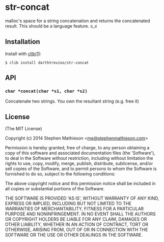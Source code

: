 
# str-concat

  malloc's space for a string concatenation and returns the concatenated result.
  This should be a language feature. ಠ_ಠ

## Installation

  Install with [clib(1)](https://github.com/clibs/clib):

    $ clib install darthtrevino/str-concat

## API

### `char *concat(char *s1, char *s2)`

  Concatenate two strings. You own the resultant string (e.g. free it)

## License

(The MIT License)

Copyright (c) 2014 Stephen Mathieson &lt;me@stephenmathieson.com&gt;

Permission is hereby granted, free of charge, to any person obtaining
a copy of this software and associated documentation files (the
'Software'), to deal in the Software without restriction, including
without limitation the rights to use, copy, modify, merge, publish,
distribute, sublicense, and/or sell copies of the Software, and to
permit persons to whom the Software is furnished to do so, subject to
the following conditions:

The above copyright notice and this permission notice shall be
included in all copies or substantial portions of the Software.

THE SOFTWARE IS PROVIDED 'AS IS', WITHOUT WARRANTY OF ANY KIND,
EXPRESS OR IMPLIED, INCLUDING BUT NOT LIMITED TO THE WARRANTIES OF
MERCHANTABILITY, FITNESS FOR A PARTICULAR PURPOSE AND NONINFRINGEMENT.
IN NO EVENT SHALL THE AUTHORS OR COPYRIGHT HOLDERS BE LIABLE FOR ANY
CLAIM, DAMAGES OR OTHER LIABILITY, WHETHER IN AN ACTION OF CONTRACT,
TORT OR OTHERWISE, ARISING FROM, OUT OF OR IN CONNECTION WITH THE
SOFTWARE OR THE USE OR OTHER DEALINGS IN THE SOFTWARE.

